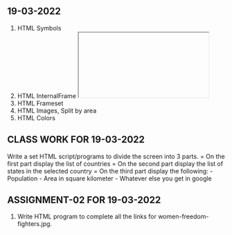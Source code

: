 19-03-2022
----------
1. HTML Symbols
2. HTML InternalFrame <iframe></iframe>
3. HTML Frameset
4. HTML Images, Split by area
5. HTML Colors

CLASS WORK FOR 19-03-2022
-------------------------------
Write a set HTML script/programs to divide the screen into 3 parts.
=   On the first part display the list of countries
=   On the second part display the list of states in the selected country
=   On the third part display the following:
    -   Population
    -   Area in square kilometer
    -   Whatever else you get in google

ASSIGNMENT-02 FOR 19-03-2022
----------------------------
1.  Write HTML program to complete all the links for women-freedom-fighters.jpg.

